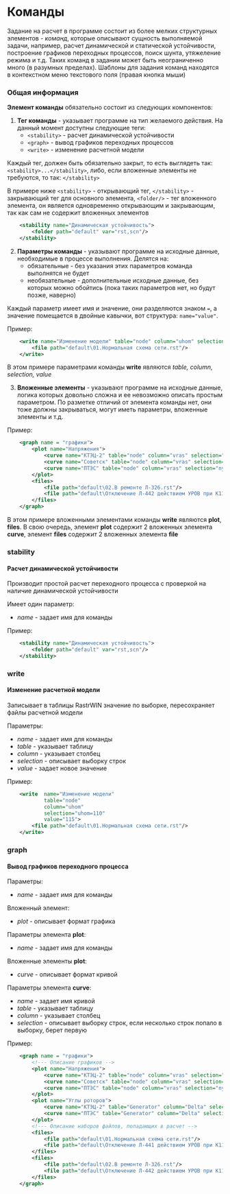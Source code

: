 # Команды

Задание на расчет в программе состоит из более мелких структурных элементов - *команд*, которые описывают сущность выполняемой задачи, например, расчет динамической и статической устойчивости, построение графиков переходных процессов, поиск шунта, утяжеление режима и т.д. Таких команд в задании может быть неограниченно много (в разумных пределах). Шаблоны для задания команд находятся в контекстном меню текстового поля (правая кнопка мыши)

### Общая информация

**Элемент команды** обязательно состоит из следующих компонентов:
1. **Тег команды** - указывает программе на тип желаемого действия. На данный момент доступны следующие теги: 
   + `<stability>` - расчет динамической устойчивости
   + `<graph>` - вывод графиков переходных процессов
   + `<write>` - изменение расчетной модели   

Каждый тег, должен быть обязательно закрыт, то есть выглядеть так: `<stability>...</stability>`, либо, если вложенные элементы не требуются, то так: `</stability>`

В примере ниже `<stability>` - открывающий тег, `</stability>` - закрывающий тег для основного элемента, `<folder/>` - тег вложенного элемента, он является одновременно открывающим и закрывающим, так как сам не содержит вложенных элементов
```xml
	<stability name="Динамическая устойчивость">
		<folder path="default" var="rst,scn"/>
	</stability>
```

2. **Параметры команды** - указывают программе на исходные данные, необходимые в процессе выполнения. Делятся на:
   + обязательные - без указания этих параметров команда выполнятся не будет
   + необязательные - дополнительные исходные данные, без которых можно обойтись (пока таких параметров нет, но будут позже, наверно)

Каждый параметр имеет имя и значение, они разделяются знаком `=`, а значение помещается в двойные кавычки, вот структура: `name="value"`. 

Пример: 
```xml
	<write name="Изменение модели" table="node" column="uhom" selection="uhom=110" value="115">
		<file path="default\01.Нормальная схема сети.rst"/>
	</write>
```
В этом примере параметрами команды **write** являются *table, column, selection, value*

3. **Вложенные элементы** - указывают программе на исходные данные, логика которых довольно сложна и ее невозможно описать простым параметром. По разметке отличий от элемента команды нет, они тоже должны закрываться, могут иметь параметры, вложенные элементы и т.д.

Пример: 
```xml
	<graph name = "графики">
		<plot name="Напряжения">
			<curve name="КТЭЦ-2" table="node" column="vras" selection="ny=301"/>
			<curve name="Советск" table="node" column="vras" selection="ny=40707301"/>
			<curve name="ПТЭС" table="node" column="vras" selection="ny=40707260"/>
		</plot>
		<files>
			<file path="default\02.В ремонте Л-326.rst"/>
			<file path="default\Отключение Л-442 действием УРОВ при К11 с отказом ВЛ-442.scn"/>
		</files>
	</graph>
```
В этом примере вложенными элементами команды **write** являются **plot**, **files**. В свою очередь, элемент **plot** содержит 2 вложенных элемента **curve**, элемент **files** содержит 2 вложенных элемента **file**

### stability
#### Расчет динамической устойчивости
Производит простой расчет переходного процесса с проверкой на наличие динамической устойчивости

Имеет один параметр:
   + *name* - задает имя для команды

Пример:
```xml
	<stability name="Динамическая устойчивость">
		<folder path="default" var="rst,scn"/>
	</stability>
```  
### write
#### Изменение расчетной модели
Записывает в таблицы RastrWIN значение по выборке, пересохраняет файлы расчетной модели

Параметры:
   + *name* - задает имя для команды
   + *table* - указывает таблицу
   + *column* - указывает столбец
   + *selection* - описывает выборку строк
   + *value* - задает новое значение
   
Пример:
```xml
	<write 	name="Изменение модели" 
			table="node" 
			column="uhom" 
			selection="uhom=110"
			value="115">
		<file path="default\01.Нормальная схема сети.rst"/>
	</write>
```  
### graph
#### Вывод графиков переходного процесса

Параметры:
   + *name* - задает имя для команды
   
Вложенный элемент:
   + *plot* - описывает формат графика
   
Параметры элемента **plot**:
   + *name* - задает имя для команды
   
Вложенные элементы **plot**: 
   + *curve* - описывает формат кривой
   
Параметры элемента **curve**:  
   + *name* - задает имя кривой
   + *table* - указывает таблицу
   + *column* - указывает столбец
   + *selection* - описывает выборку строк, если несколько строк попало в выборку, берет первую
   
Пример:
```xml
	<graph name = "графики">
		<!--- Описание графиков -->
		<plot name="Напряжения">
			<curve name="КТЭЦ-2" table="node" column="vras" selection="ny=301"/>
			<curve name="Советск" table="node" column="vras" selection="ny=40707301"/>
			<curve name="ПТЭС" table="node" column="vras" selection="ny=40707260"/>
		</plot>
		<plot name="Углы роторов">
			<curve name="КТЭЦ-2" table="Generator" column="Delta" selection="Num=40707602"/>
			<curve name="ПТЭС" table="Generator" column="Delta" selection="Num=40707262"/>
		</plot>
		<!--- Описание наборов файлов, попадающих в расчет -->		
		<files>
			<file path="default\01.Нормальная схема сети.rst"/>
			<file path="default\Отключение Л-441 действием УРОВ при К11 с отказом ВЛ-441.scn"/>
		</files>
		<files>
			<file path="default\02.В ремонте Л-326.rst"/>
			<file path="default\Отключение Л-442 действием УРОВ при К11 с отказом ВЛ-442.scn"/>
		</files>
	</graph>
```  
